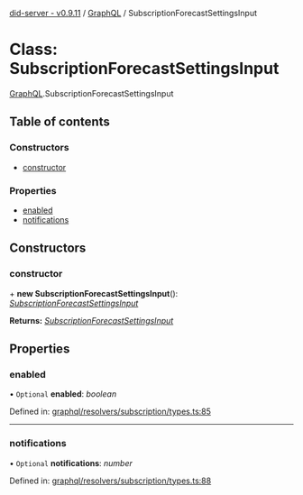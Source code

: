 [did-server - v0.9.11](../README.md) / [GraphQL](../modules/graphql.md) / SubscriptionForecastSettingsInput

# Class: SubscriptionForecastSettingsInput

[GraphQL](../modules/graphql.md).SubscriptionForecastSettingsInput

## Table of contents

### Constructors

- [constructor](graphql.subscriptionforecastsettingsinput.md#constructor)

### Properties

- [enabled](graphql.subscriptionforecastsettingsinput.md#enabled)
- [notifications](graphql.subscriptionforecastsettingsinput.md#notifications)

## Constructors

### constructor

\+ **new SubscriptionForecastSettingsInput**(): [*SubscriptionForecastSettingsInput*](graphql.subscriptionforecastsettingsinput.md)

**Returns:** [*SubscriptionForecastSettingsInput*](graphql.subscriptionforecastsettingsinput.md)

## Properties

### enabled

• `Optional` **enabled**: *boolean*

Defined in: [graphql/resolvers/subscription/types.ts:85](https://github.com/Puzzlepart/did/blob/dev/server/graphql/resolvers/subscription/types.ts#L85)

___

### notifications

• `Optional` **notifications**: *number*

Defined in: [graphql/resolvers/subscription/types.ts:88](https://github.com/Puzzlepart/did/blob/dev/server/graphql/resolvers/subscription/types.ts#L88)
